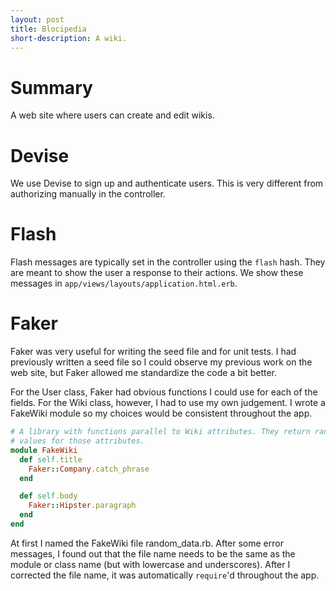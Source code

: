 ```yaml
---
layout: post
title: Blocipedia
short-description: A wiki.
---
```


# Summary

A web site where users can create and edit wikis.

# Devise

We use Devise to sign up and authenticate users. This is very different from
authorizing manually in the controller.

# Flash

Flash messages are typically set in the controller using the `flash` hash. They
are meant to show the user a response to their actions. We show these messages
in `app/views/layouts/application.html.erb`.

# Faker

Faker was very useful for writing the seed file and for unit tests. I had
previously written a seed file so I could observe my previous work on the web
site, but Faker allowed me standardize the code a bit better.

For the User class, Faker had obvious functions I could use for each of the
fields. For the Wiki class, however, I had to use my own judgement. I wrote a
FakeWiki module so my choices would be consistent throughout the app.

```ruby
# A library with functions parallel to Wiki attributes. They return random
# values for those attributes.
module FakeWiki
  def self.title
    Faker::Company.catch_phrase
  end

  def self.body
    Faker::Hipster.paragraph
  end
end
```

At first I named the FakeWiki file random_data.rb. After some error messages, I
found out that the file name needs to be the same as the module or class name
(but with lowercase and underscores). After I corrected the file name, it was
automatically `require`'d throughout the app.
